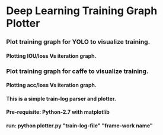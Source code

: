 # Deep Learning Training Graph Plotter
### Plot training graph for YOLO to visualize training.
#### Plotting IOU/loss Vs iteration graph.

### Plot training graph for caffe to visualize training.
#### Plotting acc/loss Vs iteration graph.

#### This is a simple train-log parser and plotter.

#### Pre-requisite: Python-2.7 with matplotlib

#### run: python plotter.py "train-log-file" "frame-work name"
